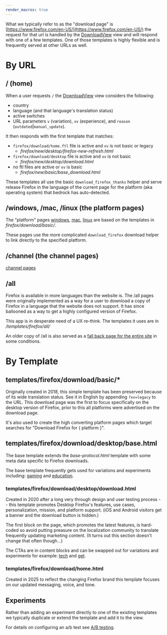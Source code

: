 ```yaml
---
render_macros: true
---
```


What we typically refer to as the "download page" is [https://www.firefox.com/en-US/](https://www.firefox.com/en-US/) the request for that url is handled by the [DownloadView](https://github.com/mozmeao/springfield/blob/5ea60084360e5b434d1a2fd5cd4e09fc0a180b94/springfield/firefox/views.py#L438) view and will respond with one of a few templates. One of those templates is highly flexible and is frequently served at other URLs as well.

# By URL

## / (home)

When a user requests `/` the [DownloadView](https://github.com/mozmeao/springfield/blob/5ea60084360e5b434d1a2fd5cd4e09fc0a180b94/springfield/firefox/views.py#L438) view considers the following:

- country
- language (and that language's translation status)
- active switches
- URL parameters `v` (variation), `xv` (experience), and `reason` (`outdated`|`manual_update`).

It then responds with the first template that matches:

- `firefox/download/home.ftl` file is active and `xv` is not basic or legacy
    - *firefox/new/desktop/firefox-new-refresh.html*
- `firefox/download/desktop` file is active and `xv` is not basic
    - *firefox/new/desktop/download.html*
- no ftl files are active or `xv` is basic
    - *firefox/new/basic/base_download.html*

These templates all use the basic `download_firefox_thanks` helper and serve release Firefox in the language of the current page for the platform (aka operating system) that bedrock has auto-detected.

## /windows, /mac, /linux (the platform pages)

The "platform" pages [windows](https://www.firefox.com/browsers/desktop/windows/), [mac](https://www.firefox.com/browsers/desktop/mac), [linux](https://www.firefox.com/browsers/desktop/linux/) are based on the templates in *firefox/download/basic/*.

These pages use the more complicated `download_firefox` download helper to link directly to the specified platform.

## /channel (the channel pages)

[channel pages](https://www.firefox.com/channel/desktop/)

## /all

Firefox is available in more languages than the website is. The /all pages were originally implemented as a way for a user to download a copy of Firefox in a language that the website does not support. It has since ballooned as a way to get a highly configured version of Firefox.

This app is in desperate need of a UX re-think. The templates it uses are in */templates/firefox/all/*

An older copy of /all is also served as a [fall back page for the entire site](https://github.com/mozmeao/www-error-page) in some conditions.


# By Template

## templates/firefox/download/basic/*

Originally created in 2018, this simple template has been preserved because of its wide translation status. See it in English by appending `?xv=legacy` to the URL. This download page was the first to focus specifically on the desktop version of Firefox, prior to this all platforms were advertised on the download page.

It's also used to create the high converting platform pages which target searches for "Download Firefox for { platform }".

## templates/firefox/download/desktop/base.html

The base template extends the *base-protocol.html* template with some meta data specific to Firefox downloads.

The base template frequently gets used for variations and experiments including: [gaming](http://localhost:8000/en-GB/firefox/landing/gaming/) and [education](http://localhost:8000/en-GB/firefox/landing/education/).

### templates/firefox/download/desktop/download.html

Created in 2020 after a long very through design and user testing process -- this template promotes Desktop Firefox's features, use cases, personalization, mission, and platform support. (iOS and Android visitors get a banner and the download button is hidden.)

The first block on the page, which promotes the latest features, is hard-coded so avoid putting preasure on the localization community to translate frequently updating marketing content. (It turns out this section doesn't change that often though...)

The CTAs are in content blocks and can be swapped out for variations and experiments for example: [tech](http://localhost:8000/en-GB/firefox/landing/tech/) and [get](http://localhost:8000/en-GB/firefox/landing/get/).

### templates/firefox/download/home.html

Created in 2025 to reflect the changing Firefox brand this template focuses on our updated messaging, voice, and tone.

## Experiments

Rather than adding an experiment directly to one of the existing templates we typically duplicate or extend the template and add it to the view.

For details on configuring an a/b test see [A/B testing](../abtest.md).


